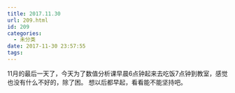 ```yaml
---
title: 2017.11.30
url: 209.html
id: 209
categories:
  - 未分类
date: 2017-11-30 23:57:55
tags:
---
```


11月的最后一天了，今天为了数值分析课早晨6点钟起来去吃饭7点钟到教室，感觉也没有什么不好的，除了困。 想以后都早起，看看能不能坚持吧。
